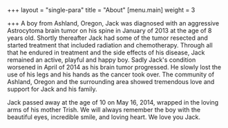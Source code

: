 +++
layout = "single-para"
title = "About"
[menu.main]
weight = 3

+++
A boy from Ashland, Oregon, Jack was diagnosed with an aggressive Astrocytoma brain tumor on his spine in January of 2013 at the age of 8 years old. Shortly thereafter Jack had some of the tumor resected and started treatment that included radiation and chemotherapy. Through all that he endured in treatment and the side effects of his disease, Jack remained an active, playful and happy boy. Sadly Jack's condition worsened in April of 2014 as his brain tumor progressed. He slowly lost the use of his legs and his hands as the cancer took over. The community of Ashland, Oregon and the surrounding area showed tremendous love and support for Jack and his family.

Jack passed away at the age of 10 on May 16, 2014, wrapped in the loving arms of his mother Trish. We will always remember the boy with the beautiful eyes, incredible smile, and loving heart. We love you Jack.